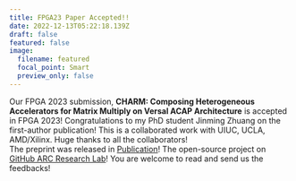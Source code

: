 ```yaml
---
title: FPGA23 Paper Accepted!!
date: 2022-12-13T05:22:18.139Z
draft: false
featured: false
image:
  filename: featured
  focal_point: Smart
  preview_only: false
---
```

Our FPGA 2023 submission, **CHARM: Composing Heterogeneous Accelerators for Matrix Multiply on Versal ACAP Architecture** is accepted in FPGA 2023! Congratulations to my PhD student Jinming Zhuang on the first-author publication!
T﻿his is a collaborated work with UIUC, UCLA, AMD/Xilinx. Huge thanks to all the collaborators!\
T﻿he preprint was released in [Publication](https://peipeizhou-eecs.github.io/publication/fpga23/)! The open-source project on [GitHub ARC Research Lab](https://github.com/arc-research-lab/CHARM)!
You are welcome to read and send us the feedbacks!
